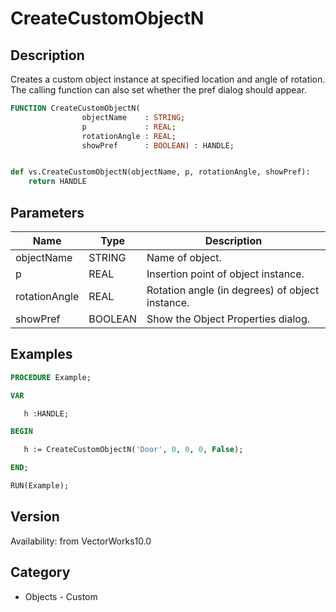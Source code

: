 # CreateCustomObjectN

## Description
Creates a custom object instance at specified location and angle of rotation.  The calling function can also set whether the pref dialog should appear.

```pascal
FUNCTION CreateCustomObjectN(
				objectName    : STRING;
				p             : REAL;
				rotationAngle : REAL;
				showPref      : BOOLEAN) : HANDLE;
```

```python

def vs.CreateCustomObjectN(objectName, p, rotationAngle, showPref):
    return HANDLE
```

## Parameters
|Name|Type|Description|
|---|---|---|
|objectName|STRING|Name of object.|
|p|REAL|Insertion point of object instance.|
|rotationAngle|REAL|Rotation angle (in degrees) of object instance. |
|showPref|BOOLEAN|Show the Object Properties dialog.|

## Examples
```pascal
PROCEDURE Example;

VAR

   h :HANDLE;

BEGIN

   h := CreateCustomObjectN('Door', 0, 0, 0, False);

END;

RUN(Example);
```

## Version
Availability: from VectorWorks10.0
## Category
* Objects - Custom

